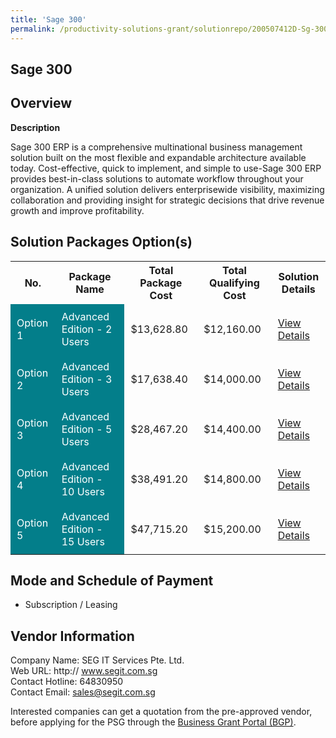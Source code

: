 ```yaml
---
title: 'Sage 300'
permalink: /productivity-solutions-grant/solutionrepo/200507412D-Sg-300-G
---
```


## Sage 300

## Overview

**Description**

Sage 300 ERP is a comprehensive multinational business management solution built on the most flexible and expandable architecture available today. 
Cost-effective, quick to implement, and simple to use-Sage 300 ERP provides best-in-class solutions to automate workflow throughout 
your organization. A unified solution delivers enterprisewide visibility, maximizing collaboration and providing insight for strategic decisions 
that drive revenue growth and improve profitability.

## Solution Packages Option(s)

<table>
<tr>
<th><b>No.</b></th>
<th><b>Package Name</b></th>
<th><b>Total Package Cost</b></th>
<th><b>Total Qualifying Cost</b></th>
<th><b>Solution Details</b></th>
</tr>
<tr>
<td style='padding: 10px; background-color: #037E8A; color: #FFFFFF;'>Option 1</td>
<td style='padding: 10px; background-color: #037E8A; color: #FFFFFF;'>Advanced Edition - 2 Users</td>
<td style='padding: 10px;'>$13,628.80</td>
<td style='padding: 10px;'>$12,160.00</td>
<td style='padding: 10px;'><a href='/images/psg/200507412D_20230151_09012025_Desensitised_Annex3_Part1.pdf' target='_blank'>View Details</a></td>
</tr>
<tr>
<td style='padding: 10px; background-color: #037E8A; color: #FFFFFF;'>Option 2</td>
<td style='padding: 10px; background-color: #037E8A; color: #FFFFFF;'>Advanced Edition - 3 Users</td>
<td style='padding: 10px;'>$17,638.40</td>
<td style='padding: 10px;'>$14,000.00</td>
<td style='padding: 10px;'><a href='/images/psg/200507412D_20230151_09012025_Desensitised_Annex3_Part2.pdf' target='_blank'>View Details</a></td>
</tr>
<tr>
<td style='padding: 10px; background-color: #037E8A; color: #FFFFFF;'>Option 3</td>
<td style='padding: 10px; background-color: #037E8A; color: #FFFFFF;'>Advanced Edition - 5 Users</td>
<td style='padding: 10px;'>$28,467.20</td>
<td style='padding: 10px;'>$14,400.00</td>
<td style='padding: 10px;'><a href='/images/psg/200507412D_20230151_09012025_Desensitised_Annex3_Part3.pdf' target='_blank'>View Details</a></td>
</tr>
<tr>
<td style='padding: 10px; background-color: #037E8A; color: #FFFFFF;'>Option 4</td>
<td style='padding: 10px; background-color: #037E8A; color: #FFFFFF;'>Advanced Edition - 10 Users</td>
<td style='padding: 10px;'>$38,491.20</td>
<td style='padding: 10px;'>$14,800.00</td>
<td style='padding: 10px;'><a href='/images/psg/200507412D_20230151_09012025_Desensitised_Annex3_Part4.pdf' target='_blank'>View Details</a></td>
</tr>
<tr>
<td style='padding: 10px; background-color: #037E8A; color: #FFFFFF;'>Option 5</td>
<td style='padding: 10px; background-color: #037E8A; color: #FFFFFF;'>Advanced Edition - 15 Users</td>
<td style='padding: 10px;'>$47,715.20</td>
<td style='padding: 10px;'>$15,200.00</td>
<td style='padding: 10px;'><a href='/images/psg/200507412D_20230151_09012025_Desensitised_Annex3_Part5.pdf' target='_blank'>View Details</a></td>
</tr>
</table>

## Mode and Schedule of Payment

 - Subscription / Leasing

## Vendor Information

 Company Name: SEG IT Services Pte. Ltd.<br>Web URL: http:// www.segit.com.sg <br>Contact Hotline: 64830950 <br>Contact Email: sales@segit.com.sg <br>

Interested companies can get a quotation from the pre-approved vendor, before applying for the PSG through the <a href='https://www.businessgrants.gov.sg/' target='_blank' rel='noopener'>Business Grant Portal (BGP)</a>.

<script src="/jquery/resize-tables.js"></script>

